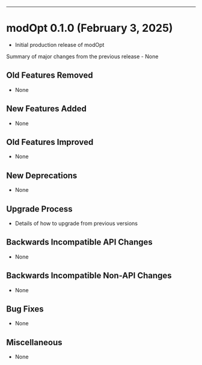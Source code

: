 ***********************************
# modOpt 0.1.0 (February 3, 2025)

- Initial production release of modOpt

Summary of major changes from the previous release - None

## Old Features Removed

- None

## New Features Added

- None

## Old Features Improved

- None

## New Deprecations

- None

## Upgrade Process

- Details of how to upgrade from previous versions

## Backwards Incompatible API Changes

- None

## Backwards Incompatible Non-API Changes

- None

## Bug Fixes

- None

## Miscellaneous

- None
